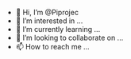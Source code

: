 - 👋 Hi, I’m @Piprojec
- 👀 I’m interested in ...
- 🌱 I’m currently learning ...
- 💞️ I’m looking to collaborate on ...
- 📫 How to reach me ...

<!---
Piprojec/Piprojec is a ✨ special ✨ repository because its `README.md` (this file) appears on your GitHub profile.
You can click the Preview link to take a look at your changes.
--->
